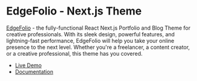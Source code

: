 # EdgeFolio - Next.js Theme

[EdgeFolio](https://elegantstack.netlify.app/edgefolio-demo) - the fully-functional React Next.js Portfolio and Blog
Theme for creative professionals. With its sleek design, powerful features, and lightning-fast performance, EdgeFolio
will help you take your online presence to the next level. Whether you're a freelancer, a content creator, or a creative
professional, this theme has you covered.

- [Live Demo](https://elegantstack.netlify.app/edgefolio-demo)
- [Documentation](https://elegantstack.netlify.app/edgefolio)